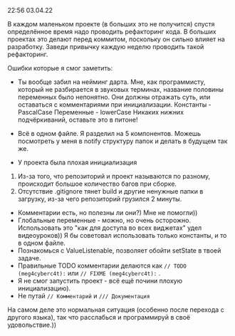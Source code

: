 22:56 03.04.22 

В каждом маленьком проекте (в больших это не получится) спустя определённое время надо проводить рефакторинг кода. В больших проектах это делают перед коммитом, поскольку он сильно влияет на разработку.
Заведи привычку каждую неделю проводить такой рефакторинг.

Ошибки которые я смог заметить:
- Ты вообще забил на нейминг дарта. 
Мне, как программисту, который не разбирается в звуковых терминах, название половины переменных было непонятно. Они должны отражать суть, или оставаться с комментариями при инициализации.
Константы - PascalCase
Переменные - lowerCase
Никаких нижних подчёркиваний, оставьте это в питоне!

- Всё в одном файле.
  Я разделил на 5 компонентов. Можешь посмотреть у меня в notify структуру папок и делать в будущем так же. 

- У проекта была плохая инициализация
1. Из-за того, что репозиторий и проект называются по разному, происходит большое количество багов при сборке.
2. Отсутствие .gitignore тянет build и другие ненужные папки в загрузку, из-за чего репозиторий грузился 2 минуты.

- Комментарии есть, но полезны ли они?) Мне не помогли))
- Глобальные переменные - можно, но очень осторожно. Использовать это "как для доступа во всех виджетах" удел видеоуроков)) Я бы советовал использовать только константы, и то в одном файле.
- Познакомься с ValueListenable, позволяет обойти setState в твоей задаче.
- Правильные TODO комментарии делаются как  `// TODO (meg4cyberc4t):` или `// FIXME (meg4cyberc4t):` .
- Я не смог запустить проект - всё ещё почини плохую инициализацию).
- Не путай `// Комментарий` и `/// Документация`

На самом деле это нормальная ситуация (особенно после перехода с другого языка), так что расслабься и программируй в своё удовольствие.))